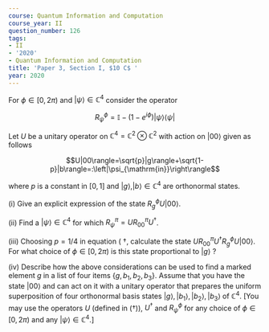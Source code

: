 ```yaml
---
course: Quantum Information and Computation
course_year: II
question_number: 126
tags:
- II
- '2020'
- Quantum Information and Computation
title: 'Paper 3, Section I, $10 C$ '
year: 2020
---
```




For $\phi \in[0,2 \pi)$ and $|\psi\rangle \in \mathbb{C}^{4}$ consider the operator

$$R_{\psi}^{\phi}=\mathbb{I}-\left(1-e^{i \phi}\right)|\psi\rangle\langle\psi|$$

Let $U$ be a unitary operator on $\mathbb{C}^{4}=\mathbb{C}^{2} \otimes \mathbb{C}^{2}$ with action on $|00\rangle$ given as follows

$$U|00\rangle=\sqrt{p}|g\rangle+\sqrt{1-p}|b\rangle=:\left|\psi_{\mathrm{in}}\right\rangle$$

where $p$ is a constant in $[0,1]$ and $|g\rangle,|b\rangle \in \mathbb{C}^{4}$ are orthonormal states.

(i) Give an explicit expression of the state $R_{g}^{\phi} U|00\rangle$.

(ii) Find a $|\psi\rangle \in \mathbb{C}^{4}$ for which $R_{\psi}^{\pi}=U R_{00}^{\pi} U^{\dagger}$.

(iii) Choosing $p=1 / 4$ in equation ( $\dagger$, calculate the state $U R_{00}^{\pi} U^{\dagger} R_{g}^{\phi} U|00\rangle$. For what choice of $\phi \in[0,2 \pi)$ is this state proportional to $|g\rangle$ ?

(iv) Describe how the above considerations can be used to find a marked element $g$ in a list of four items $\left\{g, b_{1}, b_{2}, b_{3}\right\}$. Assume that you have the state $|00\rangle$ and can act on it with a unitary operator that prepares the uniform superposition of four orthonormal basis states $|g\rangle,\left|b_{1}\right\rangle,\left|b_{2}\right\rangle,\left|b_{3}\right\rangle$ of $\mathbb{C}^{4}$. [You may use the operators $U$ (defined in (†)), $U^{\dagger}$ and $R_{\psi}^{\phi}$ for any choice of $\phi \in[0,2 \pi)$ and any $|\psi\rangle \in \mathbb{C}^{4}$.]